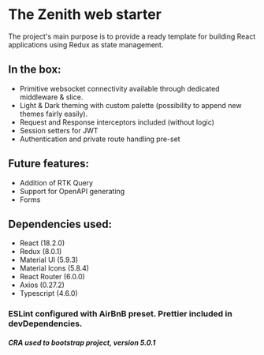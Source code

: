 # The Zenith web starter

The project's main purpose is to provide a ready template for building React applications using Redux as state management.

## In the box:
- Primitive websocket connectivity available through dedicated middleware & slice.
- Light & Dark theming with custom palette (possibility to append new themes fairly easily).
- Request and Response interceptors included (without logic)
- Session setters for JWT 
- Authentication and private route handling pre-set

## Future features:
- Addition of RTK Query
- Support for OpenAPI generating
- Forms

## Dependencies used:

- React (18.2.0)
- Redux (8.0.1)
- Material UI (5.9.3)
- Material Icons (5.8.4)
- React Router (6.0.0)
- Axios (0.27.2)
- Typescript (4.6.0)

### ESLint configured with AirBnB preset. Prettier included in devDependencies.

##### CRA used to bootstrap project, version 5.0.1
